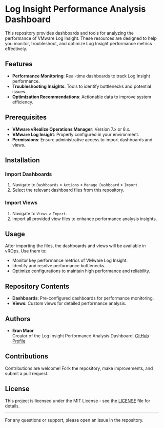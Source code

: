 # Log Insight Performance Analysis Dashboard

This repository provides dashboards and tools for analyzing the performance of VMware Log Insight. These resources are designed to help you monitor, troubleshoot, and optimize Log Insight performance metrics effectively.

## Features
- **Performance Monitoring**: Real-time dashboards to track Log Insight performance.
- **Troubleshooting Insights**: Tools to identify bottlenecks and potential issues.
- **Optimization Recommendations**: Actionable data to improve system efficiency.

## Prerequisites
- **VMware vRealize Operations Manager**: Version 7.x or 8.x.
- **VMware Log Insight**: Properly configured in your environment.
- **Permissions**: Ensure administrative access to import dashboards and views.

## Installation

### Import Dashboards
1. Navigate to `Dashboards` > `Actions` > `Manage Dashboard` > `Import`.
2. Select the relevant dashboard files from this repository.

### Import Views
1. Navigate to `Views` > `Import`.
2. Import all provided view files to enhance performance analysis insights.

## Usage
After importing the files, the dashboards and views will be available in vROps. Use them to:
- Monitor key performance metrics of VMware Log Insight.
- Identify and resolve performance bottlenecks.
- Optimize configurations to maintain high performance and reliability.

## Repository Contents
- **Dashboards**: Pre-configured dashboards for performance monitoring.
- **Views**: Custom views for detailed performance analysis.

## Authors
- **Eran Maor**  
  Creator of the Log Insight Performance Analysis Dashboard. [GitHub Profile](https://github.com/emaor23)

## Contributions
Contributions are welcome! Fork the repository, make improvements, and submit a pull request.

## License
This project is licensed under the MIT License - see the [LICENSE](LICENSE) file for details.

---
For any questions or support, please open an issue in the repository.
